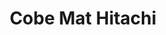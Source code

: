---
title: "Cobe Mat Hitachi"
url: /saint-martin-des-besaces/cobe-mat-hitachi/
shop: à faire soi-même
---